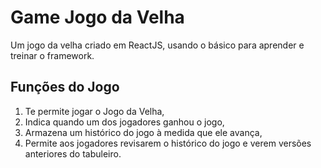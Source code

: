 # Game Jogo da Velha

Um jogo da velha criado em ReactJS, usando o básico para aprender e treinar o framework.

## Funções do Jogo

 1. Te permite jogar o Jogo da Velha,
 2. Indica quando um dos jogadores ganhou o jogo,
 3. Armazena um histórico do jogo à medida que ele avança,
 4. Permite aos jogadores revisarem o histórico do jogo e verem versões anteriores do tabuleiro.

